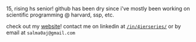 15, rising hs senior! github has been dry since i've mostly been working on scientific programming @ harvard, ssp, etc.

check out my [website](https://www.salmaj.dev)! contact me on linkedin at [`/in/4ierseries/`](https://www.linkedin.com/in/4ierseries/) or by email at `salma0aj@gmail.com`
